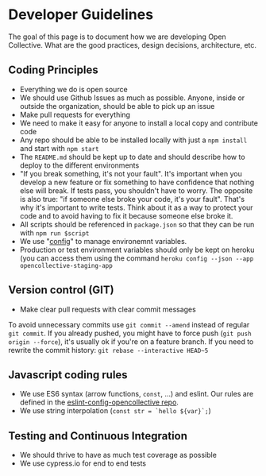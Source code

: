 # Developer Guidelines

The goal of this page is to document how we are developing Open Collective. What are the good practices, design decisions, architecture, etc.

## Coding Principles

* Everything we do is open source
* We should use Github Issues as much as possible. Anyone, inside or outside the organization, should be able to pick up an issue
* Make pull requests for everything
* We need to make it easy for anyone to install a local copy and contribute code
* Any repo should be able to be installed locally with just a `npm install` and start with `npm start`
* The `README.md` should be kept up to date and should describe how to deploy to the different environments
* "If you break something, it's not your fault". It's important when you develop a new feature or fix something to have confidence that nothing else will break. If tests pass, you shouldn't have to worry. The opposite is also true: "if someone else broke your code, it's your fault". That's why it's important to write tests. Think about it as a way to protect your code and to avoid having to fix it because someone else broke it.
* All scripts should be referenced in `package.json` so that they can be run with `npm run $script`
* We use "[config](https://www.npmjs.com/package/config)" to manage environemnt variables.
* Production or test environment variables should only be kept on heroku \(you can access them using the command `heroku config --json --app opencollective-staging-app`

## Version control \(GIT\)

* Make clear pull requests with clear commit messages

To avoid unnecessary commits use `git commit --amend` instead of regular `git commit`. If you already pushed, you might have to force push \(`git push origin --force`\), it's usually ok if you're on a feature branch. If you need to rewrite the commit history: `git rebase --interactive HEAD~5`

## Javascript coding rules

* We use ES6 syntax \(arrow functions, `const`, ...\) and eslint. Our rules are defined in the [eslint-config-opencollective repo](https://github.com/opencollective/eslint-config-opencollective).
* We use string interpolation \(``const str = `hello ${var}`;``\)

## Testing and Continuous Integration

* We should thrive to have as much test coverage as possible
* We use cypress.io for end to end tests

